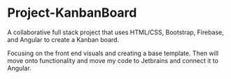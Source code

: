# Project-KanbanBoard
A collaborative full stack project that uses HTML/CSS, Bootstrap, Firebase, and Angular to create a Kanban board.

Focusing on the front end visuals and creating a base template. Then will move onto functionality and move my code to Jetbrains and connect it to Angular. 

